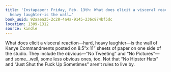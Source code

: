 ```yaml
---
title: 'Instapaper: Friday, Feb. 13th: What does elicit a visceral reaction—hard,
  heavy laughter—is the wall…'
book_uuid: 92aaea25-2c28-4a4a-9145-236c874bf5dc
location: 1309-1312
source: kindle
---
```


What does elicit a visceral reaction—hard, heavy laughter—is the wall of Kanye Commandments posted on 8.5”x 11” sheets of paper on one side of the studio. They include the obvious—”No Tweeting” and “No Pictures”—and some…well, some less obvious ones, too. Not that “No Hipster Hats” and “Just Shut the Fuck Up Sometimes” aren’t rules to live by.